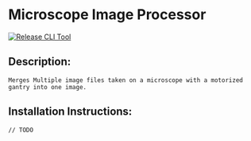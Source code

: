 # Microscope Image Processor 

[![Release CLI Tool](https://github.com/lockdrew/microscopeImageProcessor/actions/workflows/build-and-release.yml/badge.svg)](https://github.com/lockdrew/microscopeImageProcessor/actions/workflows/build-and-release.yml)

## Description: 
    Merges Multiple image files taken on a microscope with a motorized gantry into one image. 

## Installation Instructions: 
    // TODO 